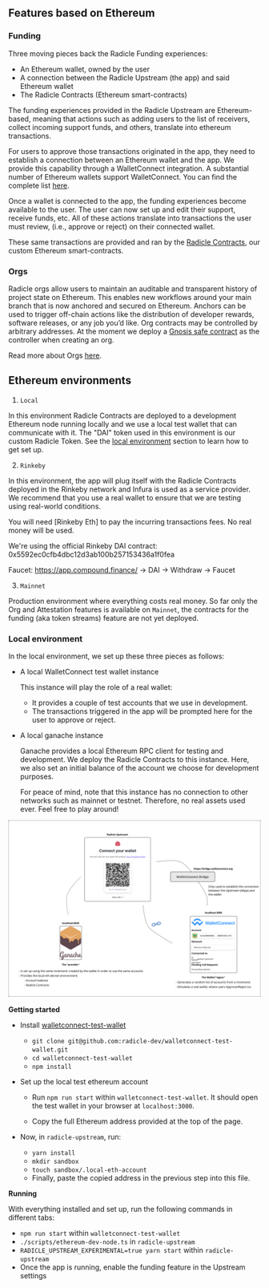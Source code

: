 ## Features based on Ethereum
### Funding

Three moving pieces back the Radicle Funding experiences:

- An Ethereum wallet, owned by the user
- A connection between the Radicle Upstream (the app) and said Ethereum wallet
- The Radicle Contracts (Ethereum smart-contracts)

The funding experiences provided in the Radicle Upstream are Ethereum-based,
meaning that actions such as adding users to the list of receivers, collect
incoming support funds, and others, translate into ethereum transactions.

For users to approve those transactions originated in the app, they need to
establish a connection between an Ethereum wallet and the app. We provide this
capability through a WalletConnect integration. A substantial number of
Ethereum wallets support WalletConnect. You can find the complete list
[here][wcw].

Once a wallet is connected to the app, the funding experiences become available
to the user. The user can now set up and edit their support, receive funds,
etc.  All of these actions translate into transactions the user must review,
(i.e., approve or reject) on their connected wallet.

These same transactions are provided and ran by the [Radicle Contracts][rc],
our custom Ethereum smart-contracts.

### Orgs

Radicle orgs allow users to maintain an auditable and transparent history of
project state on Ethereum. This enables new workflows around your main branch
that is now anchored and secured on Ethereum. Anchors can be used to trigger
off-chain actions like the distribution of developer rewards, software
releases, or any job you’d like. Org contracts may be controlled by arbitrary
addresses. At the moment we deploy a [Gnosis safe contract][gnosis] as the
controller when creating an org.

Read more about Orgs [here][org].

## Ethereum environments

1. `Local`

  In this environment Radicle Contracts are deployed to a development Ethereum
  node running locally and we use a local test wallet that can communicate with
  it. The "DAI" token used in this environment is our custom Radicle Token.
  See the [local environment][loc] section to learn how to get set up.

2. `Rinkeby`

  In this environment, the app will plug itself with the Radicle Contracts
  deployed in the Rinkeby network and Infura is used as a service provider. We
  recommend that you use a real wallet to ensure that we are testing using
  real-world conditions.

  You will need [Rinkeby Eth] to pay the incurring transactions fees. No real
  money will be used.

  We're using the official Rinkeby DAI contract:
    0x5592ec0cfb4dbc12d3ab100b257153436a1f0fea

  Faucet: https://app.compound.finance/ -> DAI -> Withdraw -> Faucet

3. `Mainnet`

  Production environment where everything costs real money. So far only the Org
  and Attestation features is available on `Mainnet`, the contracts for the
  funding (aka token streams) feature are not yet deployed.

### Local environment

In the local environment, we set up these three pieces as follows:

- A local WalletConnect test wallet instance

  This instance will play the role of a real wallet:
    - It provides a couple of test accounts that we use in development.
    - The transactions triggered in the app will be prompted here for the user
      to approve or reject.

- A local ganache instance

  Ganache provides a local Ethereum RPC client for testing and development. We
  deploy the Radicle Contracts to this instance. Here, we also set an initial
  balance of the account we choose for development purposes.

  For peace of mind, note that this instance has no connection to other
  networks such as mainnet or testnet. Therefore, no real assets used ever.
  Feel free to play around!

![Radicle Funding Development Set up][dev-setup]

**Getting started**

- Install [walletconnect-test-wallet][wctw]

  - `git clone git@github.com:radicle-dev/walletconnect-test-wallet.git`
  - `cd walletconnect-test-wallet`
  - `npm install`

- Set up the local test ethereum account

  - Run `npm run start` within `walletconnect-test-wallet`. It should open the
    test wallet in your browser at `localhost:3000`.

  - Copy the full Ethereum address provided at the top of the page.

- Now, in `radicle-upstream`, run:

  - `yarn install`
  - `mkdir sandbox`
  - `touch sandbox/.local-eth-account`
  - Finally, paste the copied address in the previous step into this file.

**Running**

With everything installed and set up, run the following commands in different
tabs:

- `npm run start` within `walletconnect-test-wallet`
- `./scripts/ethereum-dev-node.ts` in `radicle-upstream`
- `RADICLE_UPSTREAM_EXPERIMENTAL=true yarn start` within `radicle-upstream`
- Once the app is running, enable the funding feature in the Upstream settings



[wcw]:https://walletconnect.org/wallets/
[wctw]:https://github.com/radicle-dev/walletconnect-test-wallet
[rc]:https://github.com/radicle-dev/radicle-contracts
[dev-setup]:./funding-dev-setup.svg "Radicle Funding Development Set up"
[org]: https://radicle.community/t/feature-update-orgs/2132
[fauc]: https://faucet.rinkeby.io
[loc]: #local-environment
[gnosis]: https://help.gnosis-safe.io/en/articles/3876456-what-is-gnosis-safe
